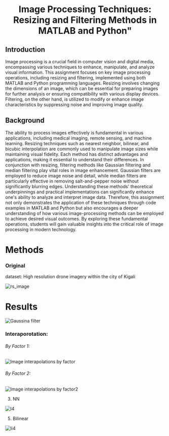 # <h1 align="center">  <b>Image Processing Techniques: Resizing and Filtering Methods in MATLAB and Python"</b><br></h1> 

## Introduction
Image processing is a crucial field in computer vision and digital media, encompassing various techniques to enhance, manipulate, and analyze visual information. This assignment focuses on key image processing operations, including resizing and filtering, implemented using both MATLAB and Python programming languages. Resizing involves changing the dimensions of an image, which can be essential for preparing images for further analysis or ensuring compatibility with various display devices. Filtering, on the other hand, is utilized to modify or enhance image characteristics by suppressing noise and improving image quality.

## Background
The ability to process images effectively is fundamental in various applications, including medical imaging, remote sensing, and machine learning. Resizing techniques such as nearest neighbor, bilinear, and bicubic interpolation are commonly used to manipulate image sizes while maintaining visual fidelity. Each method has distinct advantages and applications, making it essential to understand their differences.
In conjunction with resizing, filtering methods like Gaussian filtering and median filtering play vital roles in image enhancement. Gaussian filters are employed to reduce image noise and detail, while median filters are particularly effective in removing salt-and-pepper noise without significantly blurring edges. Understanding these methods' theoretical underpinnings and practical implementations can significantly enhance one's ability to analyze and interpret image data. Therefore, this assignment not only demonstrates the application of these techniques through code examples in MATLAB and Python but also encourages a deeper understanding of how various image-processing methods can be employed to achieve desired visual outcomes. By exploring these fundamental operations, students will gain valuable insights into the critical role of image processing in modern technology.

# Methods 


### Original
dataset: High resolution drone imagery within the city of Kigali

![rs_image](https://github.com/user-attachments/assets/38d6e9e3-f3ab-4d84-a439-302a995b224a)

# Results


![Gaussina filter](https://github.com/user-attachments/assets/ed6a6087-8f3c-474b-8666-24e05ec32675)


### Interaporotation:


###### By Factor 1: 
![Image interapolations by factor](https://github.com/user-attachments/assets/612442f9-eeba-4b6f-9fb3-7780aa4a0cd4)


###### By Factor 2: 

![Image interapolations by factor2](https://github.com/user-attachments/assets/209b1fa9-4f4c-484d-9ace-9322f33f7537)



3. NN

   
![I4](https://github.com/user-attachments/assets/7fe67cd4-dfa7-4e9a-9c47-af38c5754a8f)


5. Bilinear 


![Ii4](https://github.com/user-attachments/assets/aab6f537-2b87-4efb-832b-60a187e46a0d)
